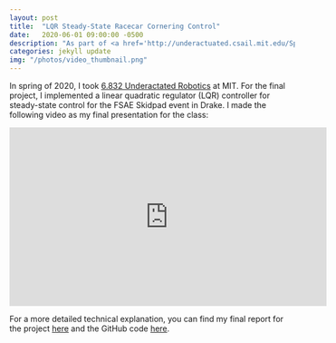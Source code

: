 ```yaml
---
layout: post
title:  "LQR Steady-State Racecar Cornering Control"
date:   2020-06-01 09:00:00 -0500
description: "As part of <a href='http://underactuated.csail.mit.edu/Spring2020/'>6.832 Underactated Robotics</a>, taught by Russ Tedrake at MIT, I implemented a steady state controller for a torque vectoring vehicle in simulation as my final project."
categories: jekyll update
img: "/photos/video_thumbnail.png"
---
```

In spring of 2020, I took <a href='http://underactuated.csail.mit.edu/Spring2020/'>6.832 Underactated Robotics</a> at MIT. For the final project, I implemented a linear quadratic regulator (LQR) controller for steady-state control for the FSAE Skidpad event in Drake. I made the following video as my final presentation for the class:
<center>
<iframe width="560" height="315" src="https://www.youtube.com/embed/DjIfQnI5Ftw" frameborder="0" allow="accelerometer; autoplay; clipboard-write; encrypted-media; gyroscope; picture-in-picture" allowfullscreen></iframe>
</center>

For a more detailed technical explanation, you can find my final report for the project [here](/documents/6.832_paper.pdf) and the GitHub code [here](https://github.com/daniwhite/SkidpadControl).
